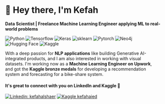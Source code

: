 # 👋 Hey there, I'm Kefah

**Data Scientist | Freelance Machine Learning Engineer applying ML to real-world problems**

![Python](https://img.shields.io/badge/Code-Python-informational?style=flat&logo=python&color=3776AB) ![Tensorflow](https://img.shields.io/badge/Library-Tensorflow-orange?logo=tensorflow&logoColor=%23FF6F00
) ![Keras](https://img.shields.io/badge/Library-Keras-%23D00000?logo=keras&logoColor=%23D00000
) ![sklearn](https://img.shields.io/badge/Library-sklearn-%23F7931E?logo=scikitlearn&logoColor=%23F7931E) ![Pytorch](https://img.shields.io/badge/Library-PyTorch-%23EE4C2C?logo=pytorch&logoColor=%23EE4C2C
) ![Neo4j](https://img.shields.io/badge/Graph%20DBMS-Neo4j-%234581C3?logo=neo4j&logoColor=%234581C3) ![Hugging Face](https://img.shields.io/badge/AI%20Community-Hugging%20Face-%23FFD21E?logo=huggingface&logoColor=%23FFD21E) ![Kaggle](https://img.shields.io/badge/Data%20Science%20Community-Kaggle-%2320BEFF?logo=kaggle&logoColor=%2320BEFF)

With a deep passion for **NLP applications** like building Generative AI-integrated products, and I am also interested in working with visual datasets. I'm working now as a **Machine Learning Engineer on Upwork**, and got the **Kaggle bronze medals** for developing a recommendation system and forecasting for a bike-share system.

#### It's great to connect with you on LinkedIn and Kaggle 💙

[![Linkedin: kefahalshaer](https://img.shields.io/badge/kefahalshaer-white?logo=linkedin&logoColor=%230A66C2&link=https://www.linkedin.com/in/kefahalshaer/)](https://www.linkedin.com/in/kefahalshaer/) [![Kaggle kefahaied](https://img.shields.io/badge/kefahaied-white?logo=kaggle&logoColor=%2320BEFF)](https://www.kaggle.com/kefahaied)
